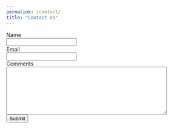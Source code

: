```yaml
---
permalink: /contact/
title: "Contact Us"
---
```

<head>
  <meta charset="utf-8">
  <title>forms</title>
  </head>
<body>
  <form class="gform" name="gform" target="hidden_iframe" onsubmit="submitted=true;"
        action="https://docs.google.com/forms/d/e/1FAIpQLSeVfhAKWSZ12j7pDg9sLRwjq5Zrq1s88mR8alNr6Tg4Y_o_gg/formResponse?">
    <label for="entry.2005620554">Name</label><br>
    <input type="text" name="entry.2005620554" id="entry.2005620554"><br>
    <label for="entry.1045781291">Email</label><br>
    <input type="text" name="entry.1045781291" id="entry.1045781291"><br>
    <label for="entry.839337160">Comments</label><br>
    <textarea name="entry.839337160" id="entry.839337160" rows="8"
              cols="50"></textarea><br>
    <input type="submit" name="" value="Submit">
           </form>
          <iframe name="hidden_iframe" id="hidden_iframe" style="display:none;" onload="if(submitted){}"></iframe>
  <script
  src="http://code.jquery.com/jquery-3.5.1.min.js"
  integrity="sha256-9/aliU8dGd2tb6OSsuzixeV4y/faTqgFtohetphbbj0="
  crossorigin="anonymous"></script>
    <script type="text/javascript">
      var submitted = false;
    </script>
        <script type="text/javascript">
          $('#gform').on('submit', function(e)){
          $('#gform *').fadeOut(2000);
          $('#gform').prepend('Your Submission has been sent. We will get back to you as soon as possible');
          });
    </script>
    </body>
